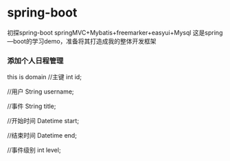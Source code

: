 # spring-boot
初探spring-boot
springMVC+Mybatis+freemarker+easyui+Mysql
这是spring—boot的学习demo，准备将其打造成我的整体开发框架


### 添加个人日程管理
this is domain
//主键
int id;

//用户
String username;

//事件
String title;

//开始时间
Datetime start;

//结束时间
Datetime end;

//事件级别
int level;
